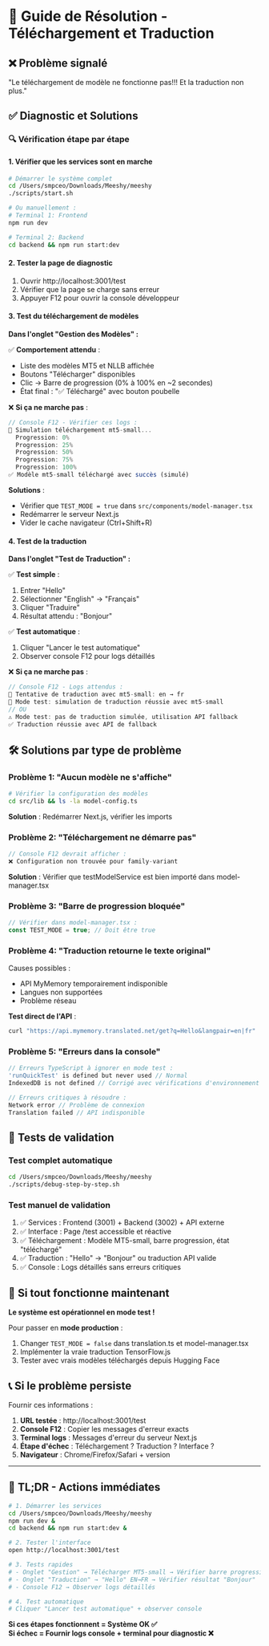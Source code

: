 # 🔧 Guide de Résolution - Téléchargement et Traduction

## ❌ Problème signalé
"Le téléchargement de modèle ne fonctionne pas!!! Et la traduction non plus."

## ✅ Diagnostic et Solutions

### 🔍 Vérification étape par étape

#### 1. Vérifier que les services sont en marche
```bash
# Démarrer le système complet
cd /Users/smpceo/Downloads/Meeshy/meeshy
./scripts/start.sh

# Ou manuellement :
# Terminal 1: Frontend
npm run dev

# Terminal 2: Backend  
cd backend && npm run start:dev
```

#### 2. Tester la page de diagnostic
1. Ouvrir http://localhost:3001/test
2. Vérifier que la page se charge sans erreur
3. Appuyer F12 pour ouvrir la console développeur

#### 3. Test du téléchargement de modèles
**Dans l'onglet "Gestion des Modèles" :**

✅ **Comportement attendu** :
- Liste des modèles MT5 et NLLB affichée
- Boutons "Télécharger" disponibles
- Clic → Barre de progression (0% à 100% en ~2 secondes)
- État final : "✅ Téléchargé" avec bouton poubelle

❌ **Si ça ne marche pas** :
```javascript
// Console F12 - Vérifier ces logs :
🔄 Simulation téléchargement mt5-small...
  Progression: 0%
  Progression: 25%
  Progression: 50%
  Progression: 75%
  Progression: 100%
✅ Modèle mt5-small téléchargé avec succès (simulé)
```

**Solutions** :
- Vérifier que `TEST_MODE = true` dans `src/components/model-manager.tsx`
- Redémarrer le serveur Next.js
- Vider le cache navigateur (Ctrl+Shift+R)

#### 4. Test de la traduction
**Dans l'onglet "Test de Traduction" :**

✅ **Test simple** :
1. Entrer "Hello"
2. Sélectionner "English" → "Français"  
3. Cliquer "Traduire"
4. Résultat attendu : "Bonjour"

✅ **Test automatique** :
1. Cliquer "Lancer le test automatique"
2. Observer console F12 pour logs détaillés

❌ **Si ça ne marche pas** :
```javascript
// Console F12 - Logs attendus :
🤖 Tentative de traduction avec mt5-small: en → fr
🧪 Mode test: simulation de traduction réussie avec mt5-small
// OU
⚠️ Mode test: pas de traduction simulée, utilisation API fallback
✅ Traduction réussie avec API de fallback
```

## 🛠️ Solutions par type de problème

### Problème 1: "Aucun modèle ne s'affiche"
```bash
# Vérifier la configuration des modèles
cd src/lib && ls -la model-config.ts
```
**Solution** : Redémarrer Next.js, vérifier les imports

### Problème 2: "Téléchargement ne démarre pas" 
```javascript
// Console F12 devrait afficher :
❌ Configuration non trouvée pour family-variant
```
**Solution** : Vérifier que testModelService est bien importé dans model-manager.tsx

### Problème 3: "Barre de progression bloquée"
```javascript
// Vérifier dans model-manager.tsx :
const TEST_MODE = true; // Doit être true
```

### Problème 4: "Traduction retourne le texte original"
Causes possibles :
- API MyMemory temporairement indisponible
- Langues non supportées
- Problème réseau

**Test direct de l'API** :
```bash
curl "https://api.mymemory.translated.net/get?q=Hello&langpair=en|fr"
```

### Problème 5: "Erreurs dans la console"
```javascript
// Erreurs TypeScript à ignorer en mode test :
'runQuickTest' is defined but never used // Normal
IndexedDB is not defined // Corrigé avec vérifications d'environnement

// Erreurs critiques à résoudre :
Network error // Problème de connexion
Translation failed // API indisponible
```

## 🧪 Tests de validation

### Test complet automatique
```bash
cd /Users/smpceo/Downloads/Meeshy/meeshy
./scripts/debug-step-by-step.sh
```

### Test manuel de validation
1. ✅ Services : Frontend (3001) + Backend (3002) + API externe
2. ✅ Interface : Page /test accessible et réactive
3. ✅ Téléchargement : Modèle MT5-small, barre progression, état "téléchargé"
4. ✅ Traduction : "Hello" → "Bonjour" ou traduction API valide
5. ✅ Console : Logs détaillés sans erreurs critiques

## 🚀 Si tout fonctionne maintenant

**Le système est opérationnel en mode test !**

Pour passer en **mode production** :
1. Changer `TEST_MODE = false` dans translation.ts et model-manager.tsx
2. Implémenter la vraie traduction TensorFlow.js
3. Tester avec vrais modèles téléchargés depuis Hugging Face

## 📞 Si le problème persiste

Fournir ces informations :
1. **URL testée** : http://localhost:3001/test
2. **Console F12** : Copier les messages d'erreur exacts
3. **Terminal logs** : Messages d'erreur du serveur Next.js
4. **Étape d'échec** : Téléchargement ? Traduction ? Interface ?
5. **Navigateur** : Chrome/Firefox/Safari + version

---

## 🎯 TL;DR - Actions immédiates

```bash
# 1. Démarrer les services
cd /Users/smpceo/Downloads/Meeshy/meeshy
npm run dev &
cd backend && npm run start:dev &

# 2. Tester l'interface  
open http://localhost:3001/test

# 3. Tests rapides
# - Onglet "Gestion" → Télécharger MT5-small → Vérifier barre progression
# - Onglet "Traduction" → "Hello" EN→FR → Vérifier résultat "Bonjour"
# - Console F12 → Observer logs détaillés

# 4. Test automatique
# Cliquer "Lancer test automatique" + observer console
```

**Si ces étapes fonctionnent = Système OK ✅**  
**Si échec = Fournir logs console + terminal pour diagnostic ❌**
